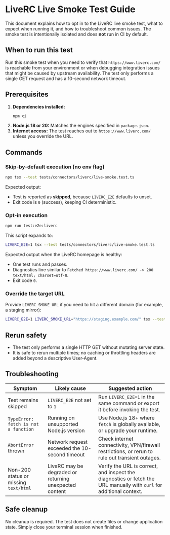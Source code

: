 <!--
Filename: docs/guides/liverc-live-smoke-test.md
Author: Jayson Brenton
Date: 2025-10-17
Purpose: Explain how to run the LiveRC live smoke test, interpret results, and troubleshoot.
License: MIT License
-->

# LiveRC Live Smoke Test Guide

This document explains how to opt in to the LiveRC live smoke test, what to expect when running it, and how to troubleshoot common issues. The smoke test is intentionally isolated and does **not** run in CI by default.

## When to run this test

Run this smoke test when you need to verify that `https://www.liverc.com/` is reachable from your environment or when debugging integration issues that might be caused by upstream availability. The test only performs a single GET request and has a 10-second network timeout.

## Prerequisites

1. **Dependencies installed:**
   ```bash
   npm ci
   ```
2. **Node.js 18 or 20:** Matches the engines specified in `package.json`.
3. **Internet access:** The test reaches out to `https://www.liverc.com/` unless you override the URL.

## Commands

### Skip-by-default execution (no env flag)

```bash
npx tsx --test tests/connectors/liverc/live-smoke.test.ts
```

Expected output:
- Test is reported as **skipped**, because `LIVERC_E2E` defaults to unset.
- Exit code is `0` (success), keeping CI deterministic.

### Opt-in execution

```bash
npm run test:e2e:liverc
```

This script expands to:

```bash
LIVERC_E2E=1 tsx --test tests/connectors/liverc/live-smoke.test.ts
```

Expected output when the LiveRC homepage is healthy:
- One test runs and passes.
- Diagnostics line similar to `Fetched https://www.liverc.com/ -> 200 text/html; charset=utf-8`.
- Exit code `0`.

### Override the target URL

Provide `LIVERC_SMOKE_URL` if you need to hit a different domain (for example, a staging mirror):

```bash
LIVERC_E2E=1 LIVERC_SMOKE_URL="https://staging.example.com/" tsx --test tests/connectors/liverc/live-smoke.test.ts
```

## Rerun safety

- The test only performs a single HTTP GET without mutating server state.
- It is safe to rerun multiple times; no caching or throttling headers are added beyond a descriptive User-Agent.

## Troubleshooting

| Symptom | Likely cause | Suggested action |
| --- | --- | --- |
| Test remains skipped | `LIVERC_E2E` not set to `1` | Run `LIVERC_E2E=1` in the same command or export it before invoking the test. |
| `TypeError: fetch is not a function` | Running on unsupported Node.js version | Use Node.js 18+ where `fetch` is globally available, or upgrade your runtime. |
| `AbortError` thrown | Network request exceeded the 10-second timeout | Check internet connectivity, VPN/firewall restrictions, or rerun to rule out transient outages. |
| Non-200 status or missing `text/html` | LiveRC may be degraded or returning unexpected content | Verify the URL is correct, and inspect the diagnostics or fetch the URL manually with `curl` for additional context. |

## Safe cleanup

No cleanup is required. The test does not create files or change application state. Simply close your terminal session when finished.
